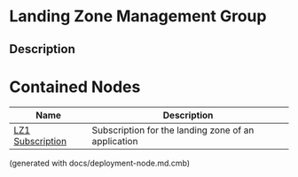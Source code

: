 # Landing Zone Management Group
## Description


# Contained Nodes
Name | Description 
---|---
[LZ1 Subscription](../../../mybank/it-management/azure/alz1-subscription.md) | Subscription for the landing zone of an application


(generated with docs/deployment-node.md.cmb)
